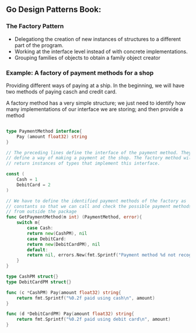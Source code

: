 ## Go Design Patterns Book: 

### The Factory Pattern 

- Delegationg the creation of new instances of structures to a different part of 
the program. 
- Working at the interface level instead of with concrete implementations. 
- Grouping families of objects to obtain a family object creator 

### Example: A factory of payment methods for a shop 

Providing different ways of paying at a ship. In the beginning, we will have 
two methods of paying casch and credit card.

A factory method has a very simple structure; we just need to identify how many 
implementations of our interface we are storing; and then provide a method 

```go 

type PaymentMethod interface{
    Pay (amount float32) string 
}

// The preceding lines define the interface of the payment method. They 
// define a way of making a payment at the shop. The factory method will 
// return instances of types that implement this interface. 

const (
    Cash = 1 
    DebitCard = 2
)

// We have to define the identified payment methods of the factory as 
// constants so that we can call and check the possible payment methods 
// from outside the package 
func GetPaymentMethod(m int) (PaymentMethod, error){
    switch m{
        case Cash:
        return new(CashPM), nil 
        case DebitCard:
        return new(DebitCardPM), nil 
        default: 
        return nil, errors.New(fmt.Sprintf("Payment method %d not recognized\n", m))
    }
}

type CashPM struct{} 
type DebitCardPM struct{} 

func (c *CashPM) Pay(amount float32) string{
    return fmt.Sprintf("%0.2f paid using cash\n", amount)
}

func (d *DebitCardPM) Pay(amount float32) string{
    return fmt.Sprintf("%0.2f paid using debit card\n", amount)
}
